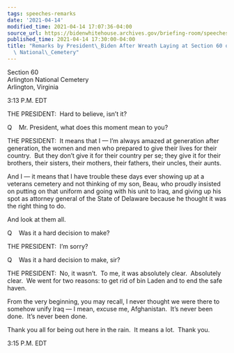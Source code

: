 ```yaml
---
tags: speeches-remarks
date: '2021-04-14'
modified_time: 2021-04-14 17:07:36-04:00
source_url: https://bidenwhitehouse.archives.gov/briefing-room/speeches-remarks/2021/04/14/remarks-by-president-biden-after-wreath-laying-at-section-60-of-arlington-national-cemetery/
published_time: 2021-04-14 17:30:00-04:00
title: "Remarks by President\_Biden After Wreath Laying at Section 60 of Arlington\
  \ National\_Cemetery"
---
```

 
Section 60  
Arlington National Cemetery  
Arlington, Virginia

3:13 P.M. EDT

THE PRESIDENT:  Hard to believe, isn’t it?

Q    Mr. President, what does this moment mean to you?   

THE PRESIDENT:  It means that I — I’m always amazed at generation after
generation, the women and men who prepared to give their lives for their
country.  But they don’t give it for their country per se; they give it
for their brothers, their sisters, their mothers, their fathers, their
uncles, their aunts.

And I — it means that I have trouble these days ever showing up at a
veterans cemetery and not thinking of my son, Beau, who proudly insisted
on putting on that uniform and going with his unit to Iraq, and giving
up his spot as attorney general of the State of Delaware because he
thought it was the right thing to do.  

And look at them all. 

Q    Was it a hard decision to make?

THE PRESIDENT:  I’m sorry? 

Q    Was it a hard decision to make, sir? 

THE PRESIDENT:  No, it wasn’t.  To me, it was absolutely clear. 
Absolutely clear.  We went for two reasons: to get rid of bin Laden and
to end the safe haven. 

From the very beginning, you may recall, I never thought we were there
to somehow unify Iraq — I mean, excuse me, Afghanistan.  It’s never been
done.  It’s never been done. 

Thank you all for being out here in the rain.  It means a lot.  Thank
you. 

3:15 P.M. EDT       
